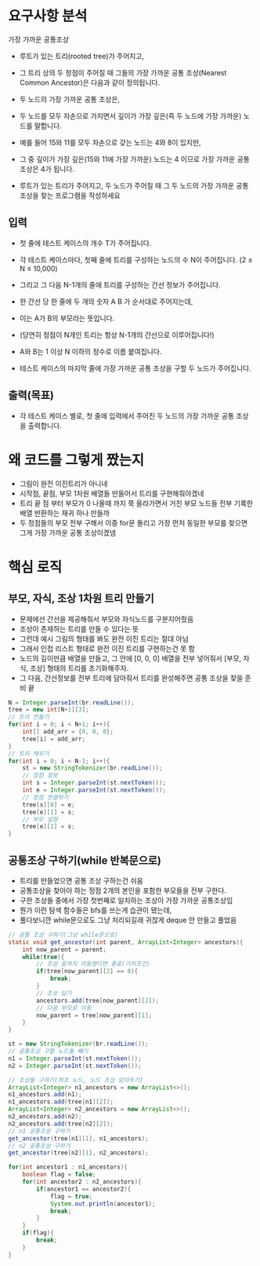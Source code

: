 # 요구사항 분석
가장 가까운 공통조상

- 루트가 있는 트리(rooted tree)가 주어지고,
- 그 트리 상의 두 정점이 주어질 때 그들의 가장 가까운 공통 조상(Nearest Common Ancestor)은 다음과 같이 정의됩니다.

- 두 노드의 가장 가까운 공통 조상은,
- 두 노드를 모두 자손으로 가지면서 깊이가 가장 깊은(즉 두 노드에 가장 가까운) 노드를 말합니다.

- 예를 들어 15와 11를 모두 자손으로 갖는 노드는 4와 8이 있지만,
- 그 중 깊이가 가장 깊은(15와 11에 가장 가까운) 노드는 4 이므로 가장 가까운 공통 조상은 4가 됩니다.

- 루트가 있는 트리가 주어지고, 두 노드가 주어질 때 그 두 노드의 가장 가까운 공통 조상을 찾는 프로그램을 작성하세요

## 입력
- 첫 줄에 테스트 케이스의 개수 T가 주어집니다.

- 각 테스트 케이스마다, 첫째 줄에 트리를 구성하는 노드의 수 N이 주어집니다. (2 ≤ N ≤ 10,000)

- 그리고 그 다음 N-1개의 줄에 트리를 구성하는 간선 정보가 주어집니다.
- 한 간선 당 한 줄에 두 개의 숫자 A B 가 순서대로 주어지는데,
- 이는 A가 B의 부모라는 뜻입니다.
- (당연히 정점이 N개인 트리는 항상 N-1개의 간선으로 이루어집니다!)
- A와 B는 1 이상 N 이하의 정수로 이름 붙여집니다.

- 테스트 케이스의 마지막 줄에 가장 가까운 공통 조상을 구할 두 노드가 주어집니다.

## 출력(목표)
- 각 테스트 케이스 별로, 첫 줄에 입력에서 주어진 두 노드의 가장 가까운 공통 조상을 출력합니다.

# 왜 코드를 그렇게 짰는지
- 그림이 완전 이진트리가 아니네
- 시작점, 끝점, 부모 1차원 배열들 만들어서 트리를 구현해줘야겠네
- 트리 끝 점 부터 부모가 0 나올때 까지 쭉 올라가면서 거친 부모 노드들 전부 기록한 배열 반환하는 재귀 하나 만들까
- 두 정점들의 부모 전부 구해서 이중 for문 돌리고 가장 먼저 동일한 부모를 찾으면 그게 가장 가까운 공통 조상이겠넴

# 핵심 로직
## 부모, 자식, 조상 1차원 트리 만들기
- 문제에선 간선을 제공해줘서 부모와 자식노드를 구분지어줬음
- 조상이 존재하는 트리를 만들 수 있다는 뜻
- 그런데 예시 그림의 형태를 봐도 완전 이진 트리는 절대 아님
- 그래서 인접 리스트 형태로 완전 이진 트리를 구현하는건 못 함
- 노드의 길이만큼 배열을 만들고, 그 안에 [0, 0, 0] 배열을 전부 넣어줘서 [부모, 자식, 조상] 형태의 트리를 초기화해주자.
- 그 다음, 간선정보를 전부 트리에 담아줘서 트리를 완성해주면 공통 조상을 찾을 준비 끝
```java
N = Integer.parseInt(br.readLine());
tree = new int[N+1][3];
// 트리 만들기
for(int i = 0; i < N+1; i++){
    int[] add_arr = {0, 0, 0};
    tree[i] = add_arr;
}
// 트리 채우기
for(int i = 0; i < N-1; i++){
    st = new StringTokenizer(br.readLine());
    // 정점 정보
    int s = Integer.parseInt(st.nextToken());
    int e = Integer.parseInt(st.nextToken());
    // 정점 연결하기
    tree[s][0] = e;
    tree[e][1] = s;
    // 부모 설정
    tree[e][2] = s;
}
```
## 공통조상 구하기(while 반복문으로)
- 트리를 만들었으면 공통 조상 구하는건 쉬움
- 공통조상을 찾아야 하는 정점 2개의 본인을 포함한 부모들을 전부 구한다.
- 구한 조상들 중에서 가장 첫번째로 일치하는 조상이 가장 가까운 공통조상임
- 뭔가 이런 탐색 함수들은 bfs를 쓰는게 습관이 됐는데, 
- 풀다보니깐 while문으로도 그냥 처리되길래 귀찮게 deque 안 만들고 풀었음
```java
// 공통 조상 구하기(그냥 while문으로)
static void get_ancestor(int parent, ArrayList<Integer> ancestors){
    int now_parent = parent;
    while(true){
        // 조상 끝까지 이동했다면 종료(기저조건)
        if(tree[now_parent][2] == 0){
            break;
        }
        // 조상 담기
        ancestors.add(tree[now_parent][2]);
        // 다음 부모로 이동
        now_parent = tree[now_parent][1];
    }
}
```
```java
st = new StringTokenizer(br.readLine());
// 공통조상 구할 노드들 빼기
n1 = Integer.parseInt(st.nextToken());
n2 = Integer.parseInt(st.nextToken());

// 조상들 구하기(최초 노드, 노드 조상 담아두기)
ArrayList<Integer> n1_ancestors = new ArrayList<>();
n1_ancestors.add(n1);
n1_ancestors.add(tree[n1][2]);
ArrayList<Integer> n2_ancestors = new ArrayList<>();
n2_ancestors.add(n2);
n2_ancestors.add(tree[n2][2]);
// n1 공통조상 구하기
get_ancestor(tree[n1][1], n1_ancestors);
// n2 공통조상 구하기
get_ancestor(tree[n2][1], n2_ancestors);

for(int ancestor1 : n1_ancestors){
    boolean flag = false;
    for(int ancestor2 : n2_ancestors){
        if(ancestor1 == ancestor2){
            flag = true;
            System.out.println(ancestor1);
            break;
        }
    }
    if(flag){
        break;
    }
}
```

